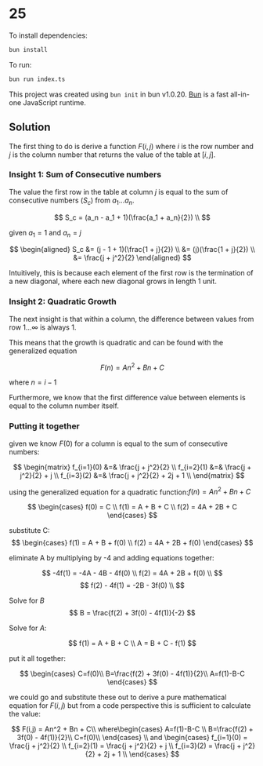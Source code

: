 # 25

To install dependencies:

```bash
bun install
```

To run:

```bash
bun run index.ts
```

This project was created using `bun init` in bun v1.0.20. [Bun](https://bun.sh) is a fast all-in-one JavaScript runtime.

## Solution

The first thing to do is derive a function $F(i,j)$ where $i$ is the row number and $j$ is the column number that returns the value of the table at $[i,j]$.

### Insight 1: Sum of Consecutive numbers

The value the first row in the table at column $j$ is equal to the sum of consecutive numbers ($S_c$) from $a_1 \dots a_n$.

$$
S_c = (a_n - a_1 + 1)(\frac{a_1 + a_n}{2}) \\
$$

given $a_1=1$ and $a_n=j$

$$
\begin{aligned}
S_c &= (j - 1 + 1)(\frac{1 + j}{2}) \\
    &= (j)(\frac{1 + j}{2}) \\
    &= \frac{j + j^2}{2}
\end{aligned}
$$

Intuitively, this is because each element of the first row is the termination of a new diagonal, where each new diagonal grows in length 1 unit.

### Insight 2: Quadratic Growth

The next insight is that within a column, the difference between values from row $1 \dots \infty$ is always $1$. 

This means that the growth is quadratic and can be found with the generalized equation

$$F(n) = An^2 + Bn + C$$

where $n=i-1$

Furthermore, we know that the first difference value between elements is equal to the column number itself.

### Putting it together

given we know $F(0)$ for a column is equal to the sum of consecutive numbers:

$$
\begin{matrix}
f_{i=1}(0) &=& \frac{j + j^2}{2} \\
f_{i=2}(1) &=& \frac{j + j^2}{2} + j  \\
f_{i=3}(2) &=& \frac{j + j^2}{2} + 2j + 1  \\
\end{matrix}
$$

using the generalized equation for a quadratic function:$f(n)=An^2 +Bn + C$


$$
\begin{cases}
f(0) = C \\
f(1) = A + B + C \\
f(2) = 4A + 2B + C
\end{cases}
$$

substitute C:
$$
\begin{cases}
f(1) = A + B + f(0) \\
f(2) = 4A + 2B + f(0)
\end{cases}
$$

eliminate A by multiplying by -4 and adding equations together:

$$
-4f(1) = -4A - 4B - 4f(0) \\
f(2) = 4A + 2B + f(0) \\
$$
$$
f(2) - 4f(1) = -2B - 3f(0) \\
$$

Solve for $B$
$$
B = \frac{f(2) + 3f(0) - 4f(1)}{-2}
$$


Solve for $A$:

$$
f(1) = A + B + C \\
A = B + C - f(1)
$$

put it all together:

$$
\begin{cases}
C=f(0)\\
B=\frac{f(2) + 3f(0) - 4f(1)}{2}\\
A=f(1)-B-C
\end{cases}
$$

we could go and substitute these out to derive a pure mathematical equation for $F(i,j)$ but from a code perspective this is sufficient to calculate the value:

$$
F(i,j) = An^2 + Bn + C\\
where\begin{cases}
A=f(1)-B-C \\
B=\frac{f(2) + 3f(0) - 4f(1)}{2}\\
C=f(0)\\
\end{cases} \\
and \begin{cases}
f_{i=1}(0) = \frac{j + j^2}{2} \\
f_{i=2}(1) = \frac{j + j^2}{2} + j  \\
f_{i=3}(2) = \frac{j + j^2}{2} + 2j + 1  \\
\end{cases}
$$